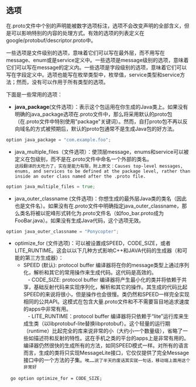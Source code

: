 ## 选项  

在.proto文件中个别的声明能被数字选项标注，选项不会改变声明的全部含义，但是可以影响特别的内容的处理方式。有效的选项的列表定义在google/protobuf/descriptor.proto中。  

一些选项是文件级别的选项，意味着它们可以写在最外层，而不用写在message、enum或是service定义中。一些选项是message级别的选项，意味着它们可以写在message的定义内。一些选项是字段级别的选项，意味着它们可以写在字段定义中。选项也能写在枚举类型中，枚举值，service类型和service方法；然而，没有可以作用于所有类型的选项。  

下面是一些常用的选项：  

* <b>java_package</b>(文件选项）：表示这个包运用在你生成的Java类上。如果没有明确的java_package选项在.proto文件中，那么将采用默认的proto包（在.proto文件中特别使用"package"关键词）。然而，自打proto包不再以反向域名的方式被预期后，默认的proto包通常不是生成Java包的好方法。  

```go
option java_package = "com.example.foo";
```
* java_multiple_files（文件选项）：使顶层message，enums和service可以被定义在包级别，而不是在.proto文件中命名一个外部的类名。  
`这段翻译的太吃力了，实在是能力有限，附上原文：Causes top-level messages, enums, and services to be defined at the package level, rather than inside an outer class named after the .proto file.`  

```go
option java_multiple_files = true;
```

* java_outer_classname (文件选项)：你想生成的最外层Java类的类名（因此也是文件名）。如果没有在.proto文件中明确指定java_outer_classname，那么类名将被以驼峰形式转化为.proto文件名（如foo_bar.proto成为FooBar.java）。如果没有生成Java代码，这个选项无效。  

```go
option java_outer_classname = "Ponycopter";
```

* optimize_for (文件选项)：可以被设置成SPEED，CODE_SIZE，或者LITE_RUNTIME。这会以以下几种方式影响C++和JAVA代码的生成器（和可能的第三方生成器）：  
    - SPEED (默认): protocol buffer 编译器将在你的message类型上通过序列化，解析和其它的常用操作来生成代码。这代码是高效的。  
    - CODE_SIZE: protocol buffer 编译器将产生最小化的类并将依赖于共享，基础反射代码来实现序列化，解析和其它的操作。其生成的代码比起SPEED的来说将很小，但是操作也会很慢。类仍然和SPEED一样完全实现相同的公共API。这模式在包含大量.proto文件和不不需要盲目地追求速度的apps中非常有用。  
    - LITE_RUNTIME：protocol buffer 编译器将只依赖于“lite”运行库来生成生类（以libprotobuf-lite替换libprotobuf）。这个轻量的运行期（runtime）比起完全的库来说非常的小（大约小一个数量级），省略了一些如描述符和反射的特性。这在手机之类的平台的apps上是非常有用的。编译器仍然很快的生成所有的方法，如同SPEED模式一样。对所有的语言而言，生成的类将只实现MessageLite接口，它仅仅提供了完全Message接口中的一个方法的子集。`唉……说了半天的废话其实就一句话，移动端上面用这个非常好`  
    
    ```go
    option optimize_for = CODE_SIZE;
    ```
    
    
